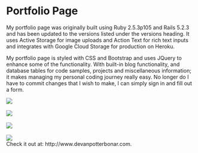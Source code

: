 # Portfolio Page

My portfolio page was originally built using Ruby 2.5.3p105 and Rails 5.2.3 and has been updated to the versions listed under the versions heading.  It uses Active Storage for image uploads and Action Text for rich text inputs and integrates with Google Cloud Storage for production on Heroku.

My portfolio page is styled with CSS and Bootstrap and uses JQuery to enhance some of the functionality. With built-in blog functionality, and database tables for code samples, projects and miscellaneous information; it makes managing my personal coding journey really easy. No longer do I have to commit changes that I wish to make, I can simply sign in and fill out a form.

<img src="https://docs.google.com/uc?id=13W1E_8Jkz-BTmQ5JgOB81w1ofX6ZBhpi" />
<br />
<br />
<img src="https://docs.google.com/uc?id=12mKnh2tkdbwmwm6w6SoqkRBRMZxfvk_N" />
<br />
<br />
<img src="https://docs.google.com/uc?id=1Ve5Frz55h2egvxssQ2QmGHLKYAUFh36_" />
<br />
<br />
<img src="https://docs.google.com/uc?id=10LHAmCD9dFkwZcP1eXpQbH1HN85PD9_L" />
<br />
Check it out at: http://www.devanpotterbonar.com.

